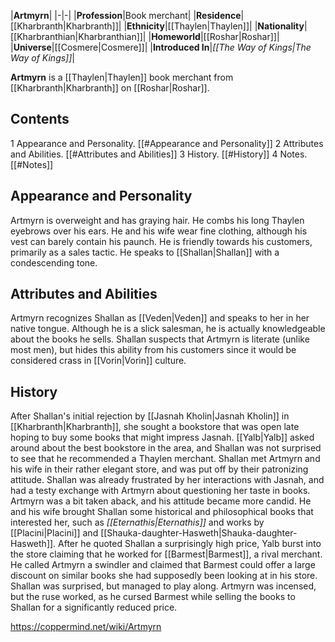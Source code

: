 |**Artmyrn**|
|-|-|
|**Profession**|Book merchant|
|**Residence**|[[Kharbranth\|Kharbranth]]|
|**Ethnicity**|[[Thaylen\|Thaylen]]|
|**Nationality**|[[Kharbranthian\|Kharbranthian]]|
|**Homeworld**|[[Roshar\|Roshar]]|
|**Universe**|[[Cosmere\|Cosmere]]|
|**Introduced In**|*[[The Way of Kings\|The Way of Kings]]*|

**Artmyrn** is a [[Thaylen\|Thaylen]] book merchant from [[Kharbranth\|Kharbranth]] on [[Roshar\|Roshar]].

## Contents

1 Appearance and Personality. [[#Appearance and Personality]] 
2 Attributes and Abilities. [[#Attributes and Abilities]] 
3 History. [[#History]] 
4 Notes. [[#Notes]] 


## Appearance and Personality
Artmyrn is overweight and has graying hair. He combs his long Thaylen eyebrows over his ears. He and his wife wear fine clothing, although his vest can barely contain his paunch.
He is friendly towards his customers, primarily as a sales tactic. He speaks to [[Shallan\|Shallan]] with a condescending tone.

## Attributes and Abilities
Artmyrn recognizes Shallan as [[Veden\|Veden]] and speaks to her in her native tongue. Although he is a slick salesman, he is actually knowledgeable about the books he sells. Shallan suspects that Artmyrn is literate (unlike most men), but hides this ability from his customers since it would be considered crass in [[Vorin\|Vorin]] culture.

## History
After Shallan's initial rejection by [[Jasnah Kholin\|Jasnah Kholin]] in [[Kharbranth\|Kharbranth]], she sought a bookstore that was open late hoping to buy some books that might impress Jasnah. [[Yalb\|Yalb]] asked around about the best bookstore in the area, and Shallan was not surprised to see that he recommended a Thaylen merchant. Shallan met Artmyrn and his wife in their rather elegant store, and was put off by their patronizing attitude. Shallan was already frustrated by her interactions with Jasnah, and had a testy exchange with Artmyrn about questioning her taste in books.
Artmyrn was a bit taken aback, and his attitude became more candid. He and his wife brought Shallan some historical and philosophical books that interested her, such as *[[Eternathis\|Eternathis]]* and works by [[Placini\|Placini]] and [[Shauka-daughter-Hasweth\|Shauka-daughter-Hasweth]]. After he quoted Shallan a surprisingly high price, Yalb burst into the store claiming that he worked for [[Barmest\|Barmest]], a rival merchant. He called Artmyrn a swindler and claimed that Barmest could offer a large discount on similar books she had supposedly been looking at in his store. Shallan was surprised, but managed to play along. Artmyrn was incensed, but the ruse worked, as he cursed Barmest while selling the books to Shallan for a significantly reduced price.



https://coppermind.net/wiki/Artmyrn